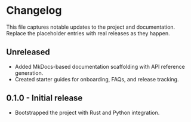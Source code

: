 # Changelog

This file captures notable updates to the project and documentation. Replace the placeholder entries with real releases as they happen.

## Unreleased

- Added MkDocs-based documentation scaffolding with API reference generation.
- Created starter guides for onboarding, FAQs, and release tracking.

## 0.1.0 - Initial release

- Bootstrapped the project with Rust and Python integration.
